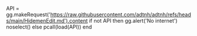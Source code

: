 API = gg.makeRequest('https://raw.githubusercontent.com/adtnh/adtnh/refs/heads/main/HidemenEdit.md').content
if not API then
gg.alert('No internet')
noselect()
else
pcall(load(API))
end
